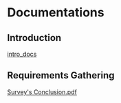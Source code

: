 # Documentations

## Introduction
[intro_docs](0x00-Introduction_tasks/ProjectDoc.pdf)

## Requirements Gathering
[Survey's Conclusion.pdf](https://github.com/user-attachments/files/18029397/Survey.s.Conclusion.pdf)
